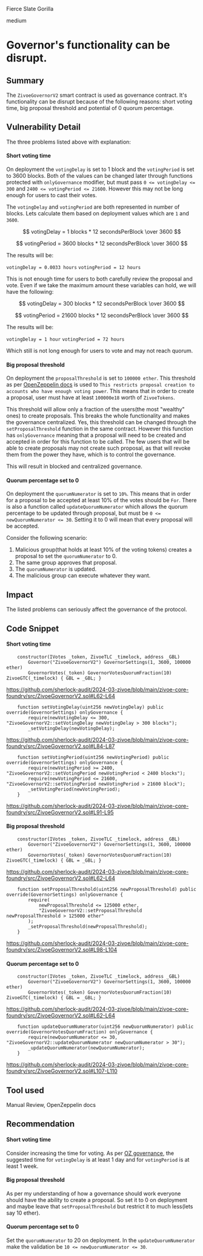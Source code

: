 Fierce Slate Gorilla

medium

# Governor's functionality can be disrupt.

## Summary
The `ZivoeGovernorV2` smart contract is used as governance contract. It's functionality can be disrupt because of the following reasons: short voting time, big proposal threshold and potential of 0 quorum percentage.

## Vulnerability Detail
The three problems listed above with explanation:

#### Short voting time
On deployment the `votingDelay` is set to 1 block and the `votingPeriod` is set to 3600 blocks. Both of the values can be changed later through functions protected with `onlyGovernance` modifier, but must pass `0 <= votingDelay <= 300` and `2400 <= votingPeriod <= 21600`. However this may not be long enough for users to cast their votes.

The `votingDelay` and `votingPeriod` are both represented in number of blocks. Lets calculate them based on deployment values which are `1` and `3600`.

$$ votingDelay = 1 blocks * 12 secondsPerBlock \over 3600 $$

$$ votingPeriod = 3600 blocks * 12 secondsPerBlock \over 3600 $$

The results will be:

`votingDelay = 0.0033 hours`
`votingPeriod = 12 hours`

This is not enough time for users to both carefully review the proposal and vote. Even if we take the maximum amount these variables can hold, we will have the following:

$$ votingDelay = 300 blocks * 12 secondsPerBlock \over 3600 $$

$$ votingPeriod = 21600 blocks * 12 secondsPerBlock \over 3600 $$

The results will be:

`votingDelay = 1 hour`
`votingPeriod = 72 hours`

Which still is not long enough for users to vote and may not reach quorum.

#### Big proposal threshold
On deployment the `proposalThreshold` is set to `100000 ether`. This threshold as per [OpenZeppelin docs](https://docs.openzeppelin.com/contracts/4.x/governance#governor) is used to `This restricts proposal creation to accounts who have enough voting power`. This means that in order to create a proposal, user must have at least `100000e18` worth of `ZivoeTokens`.

This threshold will allow only a fraction of the users(the most "wealthy" ones) to create proposals. This breaks the whole functionality and makes the governance centralized. Yes, this threshold can be changed through the `setProposalThreshold` function in the same contract. However this function has `onlyGovernance` meaning that a proposal will need to be created and accepted in order for this function to be called. The few users that will be able to create proposals may not create such proposal, as that will revoke them from the power they have, which is to control the governance.

This will result in blocked and centralized governance.

#### Quorum percentage set to 0
On deployment the `quorumNumerator` is set to `10%`. This means that in order for a proposal to be accepted at least 10% of the votes should be `For`. There is also a function called `updateQuorumNumerator` which allows the quorum percentage to be updated through proposal, but must be `0 <= newQuorumNumerator <= 30`. Setting it to 0 will mean that every proposal will be accepted.

Consider the following scenario:

1. Malicious group(that holds at least 10% of the voting tokens) creates a proposal to set the `quorumNumerator` to 0.
2. The same group approves that proposal.
4. The `quorumNumerator` is updated.
5. The malicious group can execute whatever they want.

## Impact
The listed problems can seriously affect the governance of the protocol.

## Code Snippet
#### Short voting time
```solidity
    constructor(IVotes _token, ZivoeTLC _timelock, address _GBL)
        Governor("ZivoeGovernorV2") GovernorSettings(1, 3600, 100000 ether)
        GovernorVotes(_token) GovernorVotesQuorumFraction(10) ZivoeGTC(_timelock) { GBL = _GBL; }
```

https://github.com/sherlock-audit/2024-03-zivoe/blob/main/zivoe-core-foundry/src/ZivoeGovernorV2.sol#L62-L64

```solidity
    function setVotingDelay(uint256 newVotingDelay) public override(GovernorSettings) onlyGovernance {
        require(newVotingDelay <= 300, "ZivoeGovernorV2::setVotingDelay newVotingDelay > 300 blocks");
        _setVotingDelay(newVotingDelay);
```

https://github.com/sherlock-audit/2024-03-zivoe/blob/main/zivoe-core-foundry/src/ZivoeGovernorV2.sol#L84-L87

```solidity
    function setVotingPeriod(uint256 newVotingPeriod) public override(GovernorSettings) onlyGovernance {
        require(newVotingPeriod >= 2400, "ZivoeGovernorV2::setVotingPeriod newVotingPeriod < 2400 blocks");
        require(newVotingPeriod <= 21600, "ZivoeGovernorV2::setVotingPeriod newVotingPeriod > 21600 block");
        _setVotingPeriod(newVotingPeriod);
    }
```

https://github.com/sherlock-audit/2024-03-zivoe/blob/main/zivoe-core-foundry/src/ZivoeGovernorV2.sol#L91-L95

#### Big proposal threshold
```solidity
    constructor(IVotes _token, ZivoeTLC _timelock, address _GBL)
        Governor("ZivoeGovernorV2") GovernorSettings(1, 3600, 100000 ether)
        GovernorVotes(_token) GovernorVotesQuorumFraction(10) ZivoeGTC(_timelock) { GBL = _GBL; }
```

https://github.com/sherlock-audit/2024-03-zivoe/blob/main/zivoe-core-foundry/src/ZivoeGovernorV2.sol#L62-L64

```solidity
    function setProposalThreshold(uint256 newProposalThreshold) public override(GovernorSettings) onlyGovernance {
        require(
            newProposalThreshold <= 125000 ether, 
            "ZivoeGovernorV2::setProposalThreshold newProposalThreshold > 125000 ether"
        );
        _setProposalThreshold(newProposalThreshold);
    }
```

https://github.com/sherlock-audit/2024-03-zivoe/blob/main/zivoe-core-foundry/src/ZivoeGovernorV2.sol#L98-L104

#### Quorum percentage set to 0
```solidity
    constructor(IVotes _token, ZivoeTLC _timelock, address _GBL)
        Governor("ZivoeGovernorV2") GovernorSettings(1, 3600, 100000 ether)
        GovernorVotes(_token) GovernorVotesQuorumFraction(10) ZivoeGTC(_timelock) { GBL = _GBL; }
```

https://github.com/sherlock-audit/2024-03-zivoe/blob/main/zivoe-core-foundry/src/ZivoeGovernorV2.sol#L62-L64

```solidity
    function updateQuorumNumerator(uint256 newQuorumNumerator) public override(GovernorVotesQuorumFraction) onlyGovernance {
        require(newQuorumNumerator <= 30, "ZivoeGovernorV2::updateQuorumNumerator newQuorumNumerator > 30");
        _updateQuorumNumerator(newQuorumNumerator);
    }
```

https://github.com/sherlock-audit/2024-03-zivoe/blob/main/zivoe-core-foundry/src/ZivoeGovernorV2.sol#L107-L110


## Tool used
Manual Review, OpenZeppelin docs

## Recommendation
#### Short voting time
Consider increasing the time for voting. As per [OZ governance](https://docs.openzeppelin.com/contracts/4.x/governance#governor), the suggested time for `votingDelay` is at least 1 day and for `votingPeriod` is at least 1 week.

#### Big proposal threshold
As per my understanding of how a governance should work everyone should have the ability to create a proposal. So set it to 0 on deployment and maybe leave that `setProposalThreshold` but restrict it to much less(lets say 10 ether).

#### Quorum percentage set to 0
Set the `quorumNumerator` to 20 on deployment. In the `updateQuorumNumerator` make the validation be `10 <= newQuorumNumerator <= 30`.